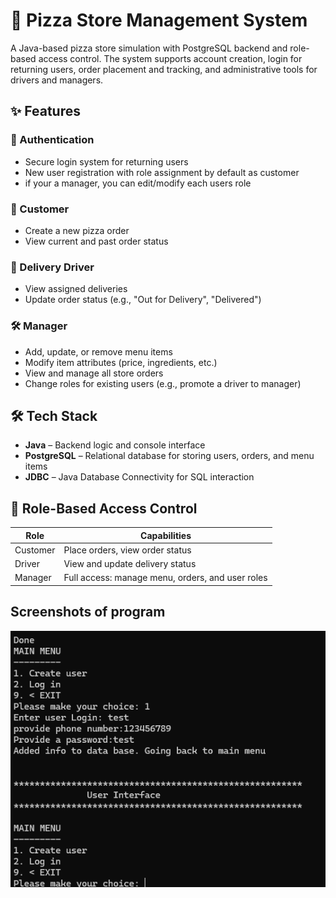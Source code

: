 # 🍕 Pizza Store Management System

A Java-based pizza store simulation with PostgreSQL backend and role-based access control. The system supports account creation, login for returning users, order placement and tracking, and administrative tools for drivers and managers.

## ✨ Features

### 👤 Authentication
- Secure login system for returning users
- New user registration with role assignment by default as customer
- if your a manager, you can edit/modify each users role

### 🧾 Customer
- Create a new pizza order
- View current and past order status

### 🚚 Delivery Driver
- View assigned deliveries
- Update order status (e.g., "Out for Delivery", "Delivered")

### 🛠️ Manager
- Add, update, or remove menu items
- Modify item attributes (price, ingredients, etc.)
- View and manage all store orders
- Change roles for existing users (e.g., promote a driver to manager)

## 🛠 Tech Stack

- **Java** – Backend logic and console interface
- **PostgreSQL** – Relational database for storing users, orders, and menu items
- **JDBC** – Java Database Connectivity for SQL interaction

## 🔐 Role-Based Access Control

| Role       | Capabilities                                               |
|------------|------------------------------------------------------------|
| Customer   | Place orders, view order status                            |
| Driver     | View and update delivery status                            |
| Manager    | Full access: manage menu, orders, and user roles           |


## Screenshots of program


![User Account login](Login-sample.png)

